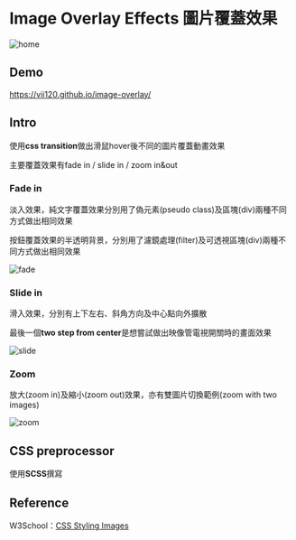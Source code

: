 # Image Overlay Effects 圖片覆蓋效果

![home](https://i.imgur.com/iMKT1N6.png)

## Demo

https://vii120.github.io/image-overlay/


## Intro

使用**css transition**做出滑鼠hover後不同的圖片覆蓋動畫效果

主要覆蓋效果有fade in / slide in / zoom in&out

### Fade in 

淡入效果，純文字覆蓋效果分別用了偽元素(pseudo class)及區塊(div)兩種不同方式做出相同效果

按鈕覆蓋效果的半透明背景，分別用了濾鏡處理(filter)及可透視區塊(div)兩種不同方式做出相同效果

![fade](https://i.imgur.com/U9yb1dj.png)

### Slide in

滑入效果，分別有上下左右、斜角方向及中心點向外擴散

最後一個**two step from center**是想嘗試做出映像管電視開關時的畫面效果

![slide](https://i.imgur.com/yhCwtbS.png)

### Zoom

放大(zoom in)及縮小(zoom out)效果，亦有雙圖片切換範例(zoom with two images)

![zoom](https://i.imgur.com/UVA0FqL.gif)

## CSS preprocessor

使用**SCSS**撰寫

## Reference

W3School：[CSS Styling Images](https://www.w3schools.com/css/css3_images.asp)
